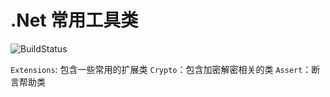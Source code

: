 # .Net 常用工具类

![BuildStatus](https://github.com/wwbweibo/Wwbweibo.Utils/workflows/build/badge.svg)

`Extensions`: 包含一些常用的扩展类
`Crypto`：包含加密解密相关的类
`Assert`：断言帮助类
